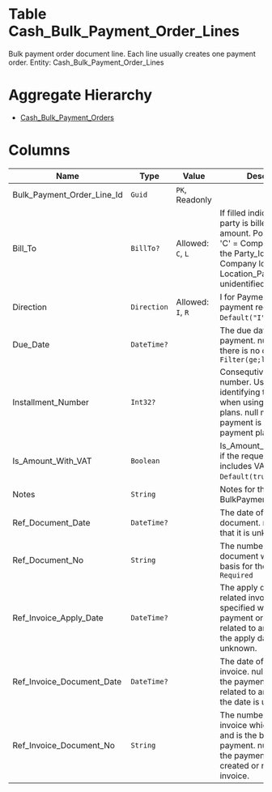 # Table Cash_Bulk_Payment_Order_Lines

Bulk payment order document line. Each line usually creates one payment order. Entity: Cash_Bulk_Payment_Order_Lines

# Aggregate Hierarchy

* [Cash_Bulk_Payment_Orders](Cash_Bulk_Payment_Orders.md)

# Columns

| Name | Type | Value | Description |
| - | - | - | --- |
|Bulk_Payment_Order_Line_Id|`Guid`|`PK`, Readonly||
|Bill_To|`BillTo?`|Allowed: `C`, `L`|If filled indicates which party is billed for the total amount. Possible values: 'C' = Company (means the Party_Id), 'L' = Company location (the Location_Party_Id), null = unidentified. |
|Direction|`Direction`|Allowed: `I`, `R`|I for Payment issue, R for payment receipt. `Required` `Default("I")` `Filter(eq)` |
|Due_Date|`DateTime?`||The due date of the payment. null means there is no due date. `Filter(ge;le)` |
|Installment_Number|`Int32?`||Consequtive installment number. Used for identifying the payment when using payment plans. null means that the payment is not part of a payment plan. |
|Is_Amount_With_VAT|`Boolean`||Is_Amount_With_VAT=true if the requested amount includes VAT. `Required` `Default(true)` `Filter(eq)` |
|Notes|`String`||Notes for this BulkPaymentOrderLine. |
|Ref_Document_Date|`DateTime?`||The date of the base document. null means that it is unknown. |
|Ref_Document_No|`String`||The number of the document which is the basis for the payment. `Required` |
|Ref_Invoice_Apply_Date|`DateTime?`||The apply date of the related invoice. Not specified when the payment order isn't related to any invoice or the apply date is unknown. |
|Ref_Invoice_Document_Date|`DateTime?`||The date of the related invoice. null means that the payment order isn't related to any invoice or the date is unknown. |
|Ref_Invoice_Document_No|`String`||The number of the invoice which is related and is the basis for the payment. null means that the payment order isn't created or related to any invoice. |
